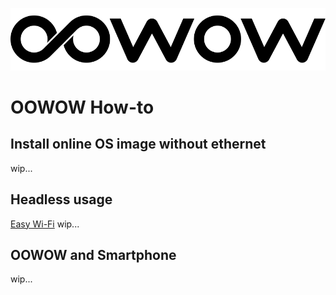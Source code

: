 ![oowow](media/oowow-logo.svg)

# OOWOW How-to

## Install online OS image without ethernet

wip...

## Headless usage

[Easy Wi-Fi](oowow-user-manual.md#easy-wi-fi)
wip...

## OOWOW and Smartphone

wip...
